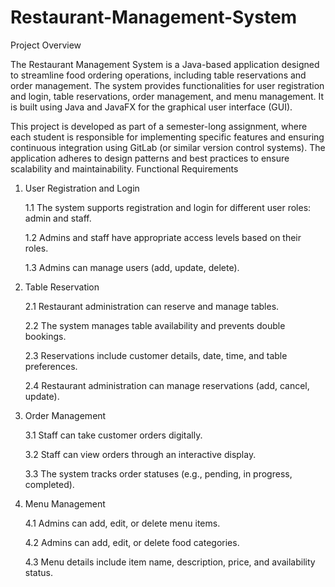 # Restaurant-Management-System

Project Overview

The Restaurant Management System is a Java-based application designed to streamline food ordering operations, including table reservations and order management. The system provides functionalities for user registration and login, table reservations, order management, and menu management. It is built using Java and JavaFX for the graphical user interface (GUI).

This project is developed as part of a semester-long assignment, where each student is responsible for implementing specific features and ensuring continuous integration using GitLab (or similar version control systems). The application adheres to design patterns and best practices to ensure scalability and maintainability.
Functional Requirements
1. User Registration and Login

    1.1 The system supports registration and login for different user roles: admin and staff.

    1.2 Admins and staff have appropriate access levels based on their roles.

    1.3 Admins can manage users (add, update, delete).

2. Table Reservation

    2.1 Restaurant administration can reserve and manage tables.

    2.2 The system manages table availability and prevents double bookings.

    2.3 Reservations include customer details, date, time, and table preferences.

    2.4 Restaurant administration can manage reservations (add, cancel, update).

3. Order Management

    3.1 Staff can take customer orders digitally.

    3.2 Staff can view orders through an interactive display.

    3.3 The system tracks order statuses (e.g., pending, in progress, completed).

4. Menu Management

    4.1 Admins can add, edit, or delete menu items.

    4.2 Admins can add, edit, or delete food categories.

    4.3 Menu details include item name, description, price, and availability status.
